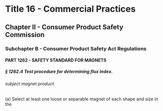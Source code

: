 
# Title 16 - Commercial Practices
## Chapter II - Consumer Product Safety Commission
### Subchapter B - Consumer Product Safety Act Regulations
#### PART 1262 - SAFETY STANDARD FOR MAGNETS
##### § 1262.4 Test procedure for determining flux index.
###### subject magnet product.

(a) Select at least one loose or separable magnet of each shape and size in the
